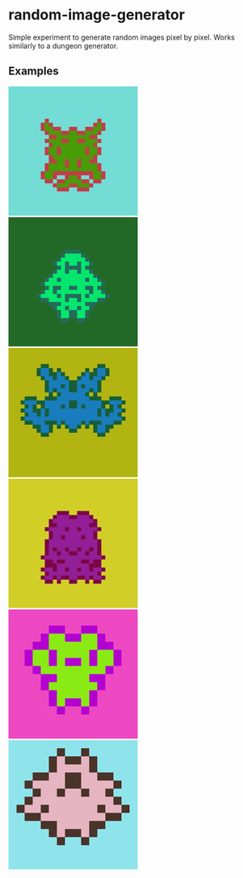 # random-image-generator
Simple experiment to generate random images pixel by pixel. Works similarly to a dungeon generator.
## Examples
![1](/example-images/01.png) ![2](/example-images/02.png) ![3](/example-images/03.png) ![4](/example-images/04.png) ![8](/example-images/08.png) ![7](/example-images/07.png)

